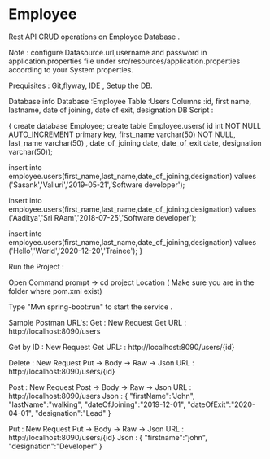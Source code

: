 # Employee
Rest API CRUD operations on Employee Database .

Note : configure Datasource.url,username and password in application.properties file under src/resources/application.properties according to your System properties.

Prequisites     : Git,flyway, IDE , Setup the DB. 

Database info
Database        :Employee
Table           :Users
Columns         :id, first name, lastname, date of joining, date of exit, designation
DB Script       : 

{
create database Employee;
create table Employee.users(
id int NOT NULL AUTO_INCREMENT primary key,
first_name varchar(50) NOT NULL,
last_name varchar(50) ,
date_of_joining date,
date_of_exit date,
designation varchar(50));

insert into employee.users(first_name,last_name,date_of_joining,designation) values 
('Sasank','Valluri','2019-05-21','Software developer');

insert into employee.users(first_name,last_name,date_of_joining,designation) values 
('Aaditya','Sri RAam','2018-07-25','Software developer');

insert into employee.users(first_name,last_name,date_of_joining,designation) values 
('Hello','World','2020-12-20','Trainee');
}

Run the Project :

Open Command prompt -> cd project Location ( Make sure you are in the folder where pom.xml exist) 

Type "Mvn spring-boot:run" to start the service .

Sample Postman URL's:
Get        : New Request Get
URL        : http://localhost:8090/users

Get by ID  : New Request Get
URL:       : http://localhost:8090/users/{id}

Delete     : New Request Put -> Body -> Raw -> Json
URL        : http://localhost:8090/users/{id}

Post       : New Request Post -> Body -> Raw -> Json
URL        : http://localhost:8090/users
Json       :
{
            "firstName":"John",
            "lastName":"walking",
            "dateOfJoining":"2019-12-01",
            "dateOfExit":"2020-04-01",
            "designation":"Lead"
}

Put        : New Request Put -> Body -> Raw -> Json
URL        : http://localhost:8090/users/{id}
Json       :
{
"firstname":"john",
"designation":"Developer"
}


